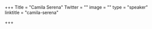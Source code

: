 +++
Title = "Camila Serena"
Twitter = ""
image = ""
type = "speaker"
linktitle = "camila-serena"

+++



